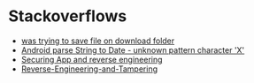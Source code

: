 # Stackoverflows 
- [was trying to save file on download folder](https://stackoverflow.com/questions/60374202/didnt-find-class-android-provider-mediastoredownloads)
- [Android parse String to Date - unknown pattern character 'X'](https://stackoverflow.com/a/51386675/4965949)
- [Securing App and reverse engineering](https://stackoverflow.com/a/62714004/4965949)
- [Reverse-Engineering-and-Tampering](https://github.com/OWASP/owasp-mstg/blob/master/Document/0x05c-Reverse-Engineering-and-Tampering.md)

